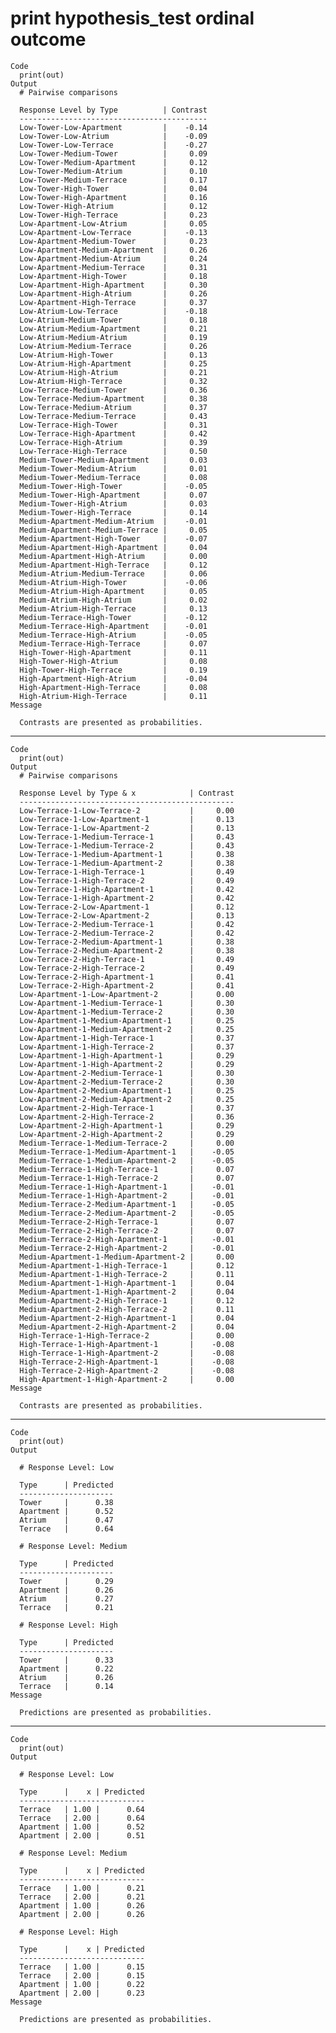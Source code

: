 # print hypothesis_test ordinal outcome

    Code
      print(out)
    Output
      # Pairwise comparisons
      
      Response Level by Type          | Contrast
      ------------------------------------------
      Low-Tower-Low-Apartment         |    -0.14
      Low-Tower-Low-Atrium            |    -0.09
      Low-Tower-Low-Terrace           |    -0.27
      Low-Tower-Medium-Tower          |     0.09
      Low-Tower-Medium-Apartment      |     0.12
      Low-Tower-Medium-Atrium         |     0.10
      Low-Tower-Medium-Terrace        |     0.17
      Low-Tower-High-Tower            |     0.04
      Low-Tower-High-Apartment        |     0.16
      Low-Tower-High-Atrium           |     0.12
      Low-Tower-High-Terrace          |     0.23
      Low-Apartment-Low-Atrium        |     0.05
      Low-Apartment-Low-Terrace       |    -0.13
      Low-Apartment-Medium-Tower      |     0.23
      Low-Apartment-Medium-Apartment  |     0.26
      Low-Apartment-Medium-Atrium     |     0.24
      Low-Apartment-Medium-Terrace    |     0.31
      Low-Apartment-High-Tower        |     0.18
      Low-Apartment-High-Apartment    |     0.30
      Low-Apartment-High-Atrium       |     0.26
      Low-Apartment-High-Terrace      |     0.37
      Low-Atrium-Low-Terrace          |    -0.18
      Low-Atrium-Medium-Tower         |     0.18
      Low-Atrium-Medium-Apartment     |     0.21
      Low-Atrium-Medium-Atrium        |     0.19
      Low-Atrium-Medium-Terrace       |     0.26
      Low-Atrium-High-Tower           |     0.13
      Low-Atrium-High-Apartment       |     0.25
      Low-Atrium-High-Atrium          |     0.21
      Low-Atrium-High-Terrace         |     0.32
      Low-Terrace-Medium-Tower        |     0.36
      Low-Terrace-Medium-Apartment    |     0.38
      Low-Terrace-Medium-Atrium       |     0.37
      Low-Terrace-Medium-Terrace      |     0.43
      Low-Terrace-High-Tower          |     0.31
      Low-Terrace-High-Apartment      |     0.42
      Low-Terrace-High-Atrium         |     0.39
      Low-Terrace-High-Terrace        |     0.50
      Medium-Tower-Medium-Apartment   |     0.03
      Medium-Tower-Medium-Atrium      |     0.01
      Medium-Tower-Medium-Terrace     |     0.08
      Medium-Tower-High-Tower         |    -0.05
      Medium-Tower-High-Apartment     |     0.07
      Medium-Tower-High-Atrium        |     0.03
      Medium-Tower-High-Terrace       |     0.14
      Medium-Apartment-Medium-Atrium  |    -0.01
      Medium-Apartment-Medium-Terrace |     0.05
      Medium-Apartment-High-Tower     |    -0.07
      Medium-Apartment-High-Apartment |     0.04
      Medium-Apartment-High-Atrium    |     0.00
      Medium-Apartment-High-Terrace   |     0.12
      Medium-Atrium-Medium-Terrace    |     0.06
      Medium-Atrium-High-Tower        |    -0.06
      Medium-Atrium-High-Apartment    |     0.05
      Medium-Atrium-High-Atrium       |     0.02
      Medium-Atrium-High-Terrace      |     0.13
      Medium-Terrace-High-Tower       |    -0.12
      Medium-Terrace-High-Apartment   |    -0.01
      Medium-Terrace-High-Atrium      |    -0.05
      Medium-Terrace-High-Terrace     |     0.07
      High-Tower-High-Apartment       |     0.11
      High-Tower-High-Atrium          |     0.08
      High-Tower-High-Terrace         |     0.19
      High-Apartment-High-Atrium      |    -0.04
      High-Apartment-High-Terrace     |     0.08
      High-Atrium-High-Terrace        |     0.11
    Message
      
      Contrasts are presented as probabilities.

---

    Code
      print(out)
    Output
      # Pairwise comparisons
      
      Response Level by Type & x            | Contrast
      ------------------------------------------------
      Low-Terrace-1-Low-Terrace-2           |     0.00
      Low-Terrace-1-Low-Apartment-1         |     0.13
      Low-Terrace-1-Low-Apartment-2         |     0.13
      Low-Terrace-1-Medium-Terrace-1        |     0.43
      Low-Terrace-1-Medium-Terrace-2        |     0.43
      Low-Terrace-1-Medium-Apartment-1      |     0.38
      Low-Terrace-1-Medium-Apartment-2      |     0.38
      Low-Terrace-1-High-Terrace-1          |     0.49
      Low-Terrace-1-High-Terrace-2          |     0.49
      Low-Terrace-1-High-Apartment-1        |     0.42
      Low-Terrace-1-High-Apartment-2        |     0.42
      Low-Terrace-2-Low-Apartment-1         |     0.12
      Low-Terrace-2-Low-Apartment-2         |     0.13
      Low-Terrace-2-Medium-Terrace-1        |     0.42
      Low-Terrace-2-Medium-Terrace-2        |     0.42
      Low-Terrace-2-Medium-Apartment-1      |     0.38
      Low-Terrace-2-Medium-Apartment-2      |     0.38
      Low-Terrace-2-High-Terrace-1          |     0.49
      Low-Terrace-2-High-Terrace-2          |     0.49
      Low-Terrace-2-High-Apartment-1        |     0.41
      Low-Terrace-2-High-Apartment-2        |     0.41
      Low-Apartment-1-Low-Apartment-2       |     0.00
      Low-Apartment-1-Medium-Terrace-1      |     0.30
      Low-Apartment-1-Medium-Terrace-2      |     0.30
      Low-Apartment-1-Medium-Apartment-1    |     0.25
      Low-Apartment-1-Medium-Apartment-2    |     0.25
      Low-Apartment-1-High-Terrace-1        |     0.37
      Low-Apartment-1-High-Terrace-2        |     0.37
      Low-Apartment-1-High-Apartment-1      |     0.29
      Low-Apartment-1-High-Apartment-2      |     0.29
      Low-Apartment-2-Medium-Terrace-1      |     0.30
      Low-Apartment-2-Medium-Terrace-2      |     0.30
      Low-Apartment-2-Medium-Apartment-1    |     0.25
      Low-Apartment-2-Medium-Apartment-2    |     0.25
      Low-Apartment-2-High-Terrace-1        |     0.37
      Low-Apartment-2-High-Terrace-2        |     0.36
      Low-Apartment-2-High-Apartment-1      |     0.29
      Low-Apartment-2-High-Apartment-2      |     0.29
      Medium-Terrace-1-Medium-Terrace-2     |     0.00
      Medium-Terrace-1-Medium-Apartment-1   |    -0.05
      Medium-Terrace-1-Medium-Apartment-2   |    -0.05
      Medium-Terrace-1-High-Terrace-1       |     0.07
      Medium-Terrace-1-High-Terrace-2       |     0.07
      Medium-Terrace-1-High-Apartment-1     |    -0.01
      Medium-Terrace-1-High-Apartment-2     |    -0.01
      Medium-Terrace-2-Medium-Apartment-1   |    -0.05
      Medium-Terrace-2-Medium-Apartment-2   |    -0.05
      Medium-Terrace-2-High-Terrace-1       |     0.07
      Medium-Terrace-2-High-Terrace-2       |     0.07
      Medium-Terrace-2-High-Apartment-1     |    -0.01
      Medium-Terrace-2-High-Apartment-2     |    -0.01
      Medium-Apartment-1-Medium-Apartment-2 |     0.00
      Medium-Apartment-1-High-Terrace-1     |     0.12
      Medium-Apartment-1-High-Terrace-2     |     0.11
      Medium-Apartment-1-High-Apartment-1   |     0.04
      Medium-Apartment-1-High-Apartment-2   |     0.04
      Medium-Apartment-2-High-Terrace-1     |     0.12
      Medium-Apartment-2-High-Terrace-2     |     0.11
      Medium-Apartment-2-High-Apartment-1   |     0.04
      Medium-Apartment-2-High-Apartment-2   |     0.04
      High-Terrace-1-High-Terrace-2         |     0.00
      High-Terrace-1-High-Apartment-1       |    -0.08
      High-Terrace-1-High-Apartment-2       |    -0.08
      High-Terrace-2-High-Apartment-1       |    -0.08
      High-Terrace-2-High-Apartment-2       |    -0.08
      High-Apartment-1-High-Apartment-2     |     0.00
    Message
      
      Contrasts are presented as probabilities.

---

    Code
      print(out)
    Output
      
      # Response Level: Low
      
      Type      | Predicted
      ---------------------
      Tower     |      0.38
      Apartment |      0.52
      Atrium    |      0.47
      Terrace   |      0.64
      
      # Response Level: Medium
      
      Type      | Predicted
      ---------------------
      Tower     |      0.29
      Apartment |      0.26
      Atrium    |      0.27
      Terrace   |      0.21
      
      # Response Level: High
      
      Type      | Predicted
      ---------------------
      Tower     |      0.33
      Apartment |      0.22
      Atrium    |      0.26
      Terrace   |      0.14
    Message
      
      Predictions are presented as probabilities.

---

    Code
      print(out)
    Output
      
      # Response Level: Low
      
      Type      |    x | Predicted
      ----------------------------
      Terrace   | 1.00 |      0.64
      Terrace   | 2.00 |      0.64
      Apartment | 1.00 |      0.52
      Apartment | 2.00 |      0.51
      
      # Response Level: Medium
      
      Type      |    x | Predicted
      ----------------------------
      Terrace   | 1.00 |      0.21
      Terrace   | 2.00 |      0.21
      Apartment | 1.00 |      0.26
      Apartment | 2.00 |      0.26
      
      # Response Level: High
      
      Type      |    x | Predicted
      ----------------------------
      Terrace   | 1.00 |      0.15
      Terrace   | 2.00 |      0.15
      Apartment | 1.00 |      0.22
      Apartment | 2.00 |      0.23
    Message
      
      Predictions are presented as probabilities.

